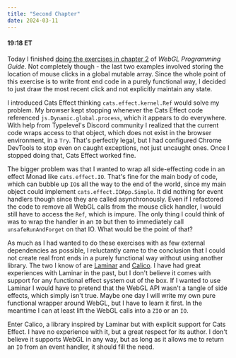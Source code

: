 ```yaml
---
title: "Second Chapter"
date: 2024-03-11
---
```

#### 19:18 ET
Today I finished [doing the exercises in chapter 2](https://github.com/tsnee/webgl-programming-guide-work/tree/main/src/main/scala/io/github/tsnee/webgl/chapter2)
of _WebGL Programming Guide_. Not completely though - the last two examples involved storing the location of mouse clicks in a
global mutable array. Since the whole point of this exercise is to write front end code in a purely functional way, I decided
to just draw the most recent click and not explicitly maintain any state.

I introduced Cats Effect thinking `cats.effect.kernel.Ref` would solve my problem. My browser kept stopping whenever the
Cats Effect code referenced `js.Dynamic.global.process`, which it appears to do everywhere. With help from Typelevel's Discord
community I realized that the current code wraps access to that object, which does not exist in the browser environment, in a
`Try`. That's perfectly legal, but I had configured Chrome DevTools to stop even on caught exceptions, not just uncaught ones.
Once I stopped doing that, Cats Effect worked fine.

The bigger problem was that I wanted to wrap all side-effecting code in an effect Monad like `cats.effect.IO`. That's fine for
the main body of code, which can bubble up `IO`s all the way to the end of the world, since my main object could implement
`cats.effect.IOApp.Simple`. It did nothing for event handlers though since they are called asynchronously. Even if I refactored
the code to remove all WebGL calls from the mouse click handler, I would still have to access the `Ref`, which is impure. The
only thing I could think of was to wrap the handler in an `IO` but then to immediately call `unsafeRunAndForget` on that IO.
What would be the point of that?

As much as I had wanted to do these exercises with as few external dependencies as possible, I reluctantly came to the
conclusion that I could not create real front ends in a purely functional way without using another library. The two I know of
are [Laminar](https://laminar.dev/) and [Calico](https://www.armanbilge.com/calico/). I have had great experiences with Laminar
in the past, but I don't believe it comes with support for any functional effect system out of the box. If I wanted to use
Laminar I would have to pretend that the WebGL API wasn't a tangle of side effects, which simply isn't true. Maybe one day I
will write my own pure functional wrapper around WebGL, but I have to learn it first. In the meantime I can at least lift the
WebGL calls into a `ZIO` or an `IO`.

Enter Calico, a library inspired by Laminar but with explicit support for Cats Effect. I have no experience with it, but a
great respect for its author. I don't believe it supports WebGL in any way, but as long as it allows me to return an `IO` from
an event handler, it should fill the need.
